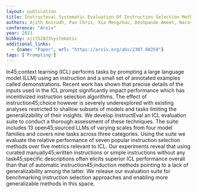```yaml
---
layout: publication
title: Instructeval Systematic Evaluation Of Instruction Selection Methods
authors: Ajith Anirudh, Pan Chris, Xia Mengzhou, Deshpande Ameet, Narasimhan Karthik
conference: "Arxiv"
year: 2023
bibkey: ajith2023systematic
additional_links:
  - {name: "Paper", url: "https://arxiv.org/abs/2307.00259"}
tags: ['Prompting']
---
```

In45;context learning (ICL) performs tasks by prompting a large language model (LLM) using an instruction and a small set of annotated examples called demonstrations. Recent work has shown that precise details of the inputs used in the ICL prompt significantly impact performance which has incentivized instruction selection algorithms. The effect of instruction45;choice however is severely underexplored with existing analyses restricted to shallow subsets of models and tasks limiting the generalizability of their insights. We develop InstructEval an ICL evaluation suite to conduct a thorough assessment of these techniques. The suite includes 13 open45;sourced LLMs of varying scales from four model families and covers nine tasks across three categories. Using the suite we evaluate the relative performance of seven popular instruction selection methods over five metrics relevant to ICL. Our experiments reveal that using curated manually45;written instructions or simple instructions without any task45;specific descriptions often elicits superior ICL performance overall than that of automatic instruction45;induction methods pointing to a lack of generalizability among the latter. We release our evaluation suite for benchmarking instruction selection approaches and enabling more generalizable methods in this space.
